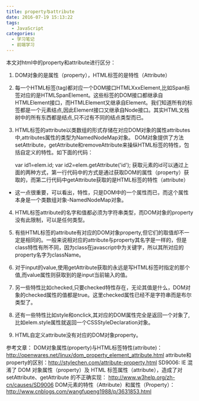 ```yaml
---
title: property与attribute
date: 2016-07-19 15:13:22
tags: 
  - JavaScript
categories:
  - 学习笔记
  - 前端学习
---
```

本文对html中的property和attribute进行区分：

1. DOM对象的是属性（property），HTML标签的是特性（Attribute）

2. 每一个HTML标签(tag)都对应一个DOM接口HTMLXxxElement,比如Span标签对应的是HTMLSpanElement。这些标签的DOM接口都继承自HTMLElement接口，而HTMLElement又继承自Element。我们知道所有的标签都是一个元素结点,因此Element接口又继承自Node接口。其实HTML文档树中的所有东西都是结点,只不过有不同的结点类型而已。
<!-- more -->
3. HTML标签的attribute以类数组的形式存储在对应DOM对象的属性attributes中,attributes属性的类型为NamedNodeMap对象。
DOM对象提供了方法setAttribute，getAttribute和removeAttribute来操纵HTML标签的特性，包括自定义的特性。如下面的代码：

	var id1=elem.id;
	var id2=elem.getAttribute('id');
获取元素的id可以通过上面的两种方式，第一行代码中的方式是通过获取DOM的属性（property）获取的，而第二行代码中getAttribute获取的是HTML标签的特性（attribute）

* 这一点很重要，可以看出，特性，只是DOM中的一个属性而已，而这个属性本身是一个类数组对象-NamedNodeMap对象。

4. HTML标签attribute的名字和值都必须为字符串类型，而DOM对象的property没有此限制，可以是任何类型。

5. 有些HTML标签的attribute有对应的DOM对象property,但它们的取值却不一定是相同的。一般来说相对应的attribute与property其名字是一样的，但是class特性有所不同，因为class在javascript中为关键字，所以其所对应的property名字为className。

6. 对于input的value,使用getAttribute获取的永远是写HTML标签时指定的那个值,而value属性则获取到的是input当前输入的值。

7. 另一些特性比如checked,只要checked特性存在，无论其值是什么，DOM对象的checked属性的值都是true。这里checked属性已经不是字符串而是布尔类型了。

8. 还有一些特性比如style和onclick,其对应的DOM属性完全是返回一个对象了,比如elem.style属性就返回一个CSSStyleDeclaration对象。

9. HTML自定义attribute没有对应的DOM对象property。



参考文章：
DOM对象属性(property)与HTML标签特性(attribute)：http://openwares.net/linux/dom_property_element_attribute.html 
attribute和property的区别：http://stylechen.com/attribute-property.html
SD9006: IE 混淆了 DOM 对象属性（property）及 HTML 标签属性（attribute），造成了对 setAttribute、getAttribute 的不正确实现：
http://www.w3help.org/zh-cn/causes/SD9006
DOM元素的特性（Attribute）和属性（Property）：http://www.cnblogs.com/wangfupeng1988/p/3631853.html


